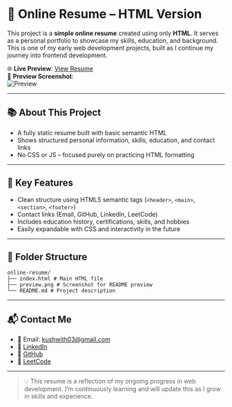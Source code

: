 # 🧾 Online Resume – HTML Version

This project is a **simple online resume** created using only **HTML**. It serves as a personal portfolio to showcase my skills, education, and background. This is one of my early web development projects, built as I continue my journey into frontend development.

🌐 **Live Preview**: [View Resume](https://kushwith03.github.io/online-resume/)  
📸 **Preview Screenshot**:  
![Preview](preview.png)

---

## 📚 About This Project

- A fully static resume built with basic semantic HTML
- Shows structured personal information, skills, education, and contact links
- No CSS or JS – focused purely on practicing HTML formatting

---

## 🧠 Key Features

- Clean structure using HTML5 semantic tags (`<header>`, `<main>`, `<section>`, `<footer>`)
- Contact links (Email, GitHub, LinkedIn, LeetCode)
- Includes education history, certifications, skills, and hobbies
- Easily expandable with CSS and interactivity in the future

---

## 📁 Folder Structure

```
online-resume/
├── index.html # Main HTML file
├── preview.png # Screenshot for README preview
└── README.md # Project description
```
---

## 📬 Contact Me

- 📧 Email: [kushwith03@gmail.com](mailto:kushwith03@gmail.com)  
- 💼 [LinkedIn](https://www.linkedin.com/in/kushwith03)  
- 🐙 [GitHub](https://github.com/kushwith03)  
- 🧠 [LeetCode](https://leetcode.com/u/kushwith_03)

---

> 💡 This resume is a reflection of my ongoing progress in web development. I’m continuously learning and will update this as I grow in skills and experience.

